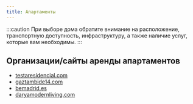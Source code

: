 ```yaml
---
title: Апартаменты
---
```


:::caution
При выборе дома обратите внимание на расположение, транспортную доступность, инфраструктуру, а также наличие услуг, которые вам необходимы.
:::

## Организации/сайты аренды апартаментов

- [testaresidencial.com](https://www.testaresidencial.com)
- [gaztambide14.com](https://gaztambide14.com)
- [bemadrid.es](https://bemadrid.es)
- [daryamodernliving.com](http://www.daryamodernliving.com)
